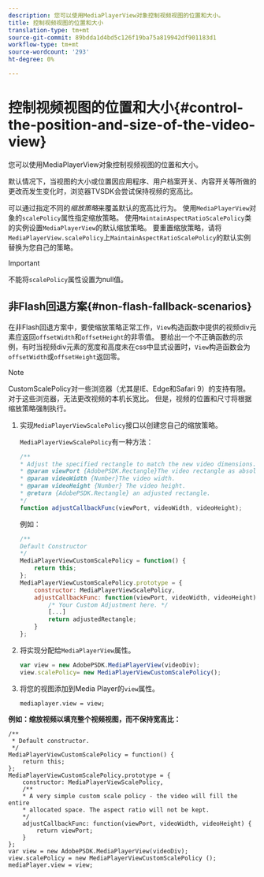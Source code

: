 ```yaml
---
description: 您可以使用MediaPlayerView对象控制视频视图的位置和大小。
title: 控制视频视图的位置和大小
translation-type: tm+mt
source-git-commit: 89bdda1d4bd5c126f19ba75a819942df901183d1
workflow-type: tm+mt
source-wordcount: '293'
ht-degree: 0%

---
```



# 控制视频视图的位置和大小{#control-the-position-and-size-of-the-video-view}

您可以使用MediaPlayerView对象控制视频视图的位置和大小。

默认情况下，当视图的大小或位置因应用程序、用户档案开关、内容开关等所做的更改而发生变化时，浏览器TVSDK会尝试保持视频的宽高比。

可以通过指定不同的&#x200B;*缩放策略*&#x200B;来覆盖默认的宽高比行为。 使用`MediaPlayerView`对象的`scalePolicy`属性指定缩放策略。 使用`MaintainAspectRatioScalePolicy`类的实例设置`MediaPlayerView`的默认缩放策略。 要重置缩放策略，请将`MediaPlayerView.scalePolicy`上`MaintainAspectRatioScalePolicy`的默认实例替换为您自己的策略。

>[!IMPORTANT]
>
>不能将`scalePolicy`属性设置为null值。

## 非Flash回退方案{#non-flash-fallback-scenarios}

在非Flash回退方案中，要使缩放策略正常工作，`View`构造函数中提供的视频div元素应返回`offsetWidth`和`offsetHeight`的非零值。 要给出一个不正确函数的示例，有时当视频div元素的宽度和高度未在css中显式设置时，`View`构造函数会为`offsetWidth`或`offsetHeight`返回零。

>[!NOTE]
>
>CustomScalePolicy对一些浏览器（尤其是IE、Edge和Safari 9）的支持有限。 对于这些浏览器，无法更改视频的本机长宽比。 但是，视频的位置和尺寸将根据缩放策略强制执行。

1. 实现`MediaPlayerViewScalePolicy`接口以创建您自己的缩放策略。

   `MediaPlayerViewScalePolicy`有一种方法：

   ```js
   /** 
   * Adjust the specified rectangle to match the new video dimensions. 
   * @param viewPort {AdobePSDK.Rectangle}The video rectangle as absolute position. 
   * @param videoWidth {Number}The video width. 
   * @param videoHeight {Number} The video height. 
   * @return {AdobePSDK.Rectangle} an adjusted rectangle. 
   */ 
   function adjustCallbackFunc(viewPort, videoWidth, videoHeight);
   ```

   例如：

   ```js
   /** 
   Default Constructor 
   */ 
   MediaPlayerViewCustomScalePolicy = function() { 
       return this; 
   }; 
   MediaPlayerViewCustomScalePolicy.prototype = { 
       constructor: MediaPlayerViewScalePolicy, 
       adjustCallbackFunc: function(viewPort, videoWidth, videoHeight) { 
           /* Your Custom Adjustment here. */ 
           [...] 
           return adjustedRectangle; 
       } 
   };
   ```

1. 将实现分配给`MediaPlayerView`属性。

   ```js
   var view = new AdobePSDK.MediaPlayerView(videoDiv); 
   view.scalePolicy= new MediaPlayerViewCustomScalePolicy();
   ```

1. 将您的视图添加到Media Player的`view`属性。

   ```
   mediaplayer.view = view;
   ```

<!--<a id="example_ABCD79AE29DB4A668F9A8B729FE44AF9"></a>-->

**例如：缩放视频以填充整个视频视图，而不保持宽高比：**

```
/** 
 * Default constructor. 
 */ 
MediaPlayerViewCustomScalePolicy = function() { 
    return this; 
}; 
MediaPlayerViewCustomScalePolicy.prototype = { 
    constructor: MediaPlayerViewScalePolicy, 
    /** 
    * A very simple custom scale policy - the video will fill the entire 
    * allocated space. The aspect ratio will not be kept. 
    */ 
    adjustCallbackFunc: function(viewPort, videoWidth, videoHeight) { 
        return viewPort; 
    } 
}; 
var view = new AdobePSDK.MediaPlayerView(videoDiv); 
view.scalePolicy = new MediaPlayerViewCustomScalePolicy (); 
mediaPlayer.view = view;
```

